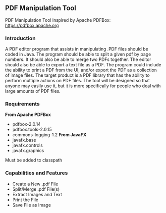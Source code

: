 ## PDF Manipulation Tool
PDF Manipulation Tool Inspired by Apache PDFBox: https://pdfbox.apache.org

### Introduction
A PDF editor program that assists in manipulating .PDF files should be coded in Java. The program should be able to split a given pdf by page numbers. It should also be able to merge two PDFs together. The editor should also be able to export a text file as a PDF. The program could include the ability to print a PDF from the UI, and/or export the PDF as a collection of image files. The target product is a PDF library that has the ability to perform multiple actions on PDF files. The tool will be designed so that anyone may easily use it, but it is more specifically for people who deal with large amounts of PDF files.

### Requirements
**From Apache PDFBox**
 - pdfbox-2.0.14
 - pdfbox.tools-2.0.15
 - commons-logging-1.2
**From JavaFX**
 - javafx.base
 - javafx.controls
 - javafx.graphics

 
 Must be added to classpath

### Capabilities and Features

 - Create a New .pdf File
 - Split/Merge .pdf File(s)
 - Extract Images and Text
 - Print the File
 - Save File as Image
